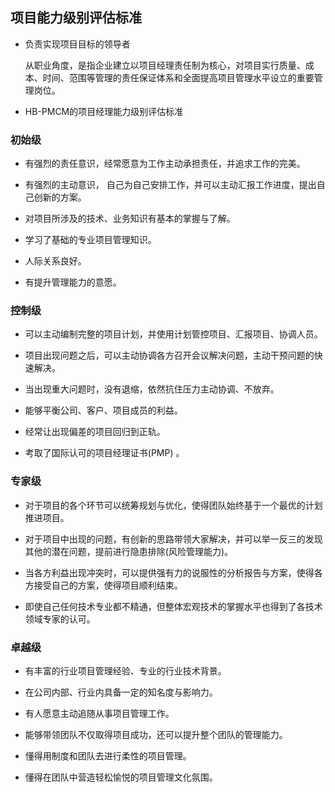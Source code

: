 ## 项目能力级别评估标准

- 负责实现项目目标的领导者
 
  从职业角度，是指企业建立以项目经理责任制为核心，对项目实行质量、成本、时间、范围等管理的责任保证体系和全面提高项目管理水平设立的重要管理岗位。

- HB-PMCM的项目经理能力级别评估标准

### 初始级

- 有强烈的责任意识，经常愿意为工作主动承担责任，并追求工作的完美。

- 有强烈的主动意识， 自己为自己安排工作，并可以主动汇报工作进度，提出自己创新的方案。

- 对项目所涉及的技术、业务知识有基本的掌握与了解。

- 学习了基础的专业项目管理知识。

- 人际关系良好。

- 有提升管理能力的意愿。

### 控制级

- 可以主动编制完整的项目计划，并使用计划管控项目、汇报项目、协调人员。

- 项目出现问题之后，可以主动协调各方召开会议解决问题，主动干预问题的快速解决。

- 当出现重大问题时，没有退缩，依然抗住压力主动协调、不放弃。

- 能够平衡公司、客户、项目成员的利益。

- 经常让出现偏差的项目回归到正轨。

- 考取了国际认可的项目经理证书(PMP) 。

### 专家级

- 对于项目的各个环节可以统筹规划与优化，使得团队始终基于一个最优的计划推进项目。

- 对于项目中出现的问题，有创新的思路带领大家解决，并可以举一反三的发现其他的潜在问题，提前进行隐患排除(风险管理能力)。

- 当各方利益出现冲突时，可以提供强有力的说服性的分析报告与方案，使得各方接受自己的方案，使得项目顺利结束。

- 即使自己任何技术专业都不精通，但整体宏观技术的掌握水平也得到了各技术领域专家的认可。

### 卓越级

- 有丰富的行业项目管理经验、专业的行业技术背景。

- 在公司内部、行业内具备一定的知名度与影响力。

- 有人愿意主动追随从事项目管理工作。

- 能够带领团队不仅取得项目成功，还可以提升整个团队的管理能力。

- 懂得用制度和团队去进行柔性的项目管理。

- 懂得在团队中营造轻松愉悦的项目管理文化氛围。

 
